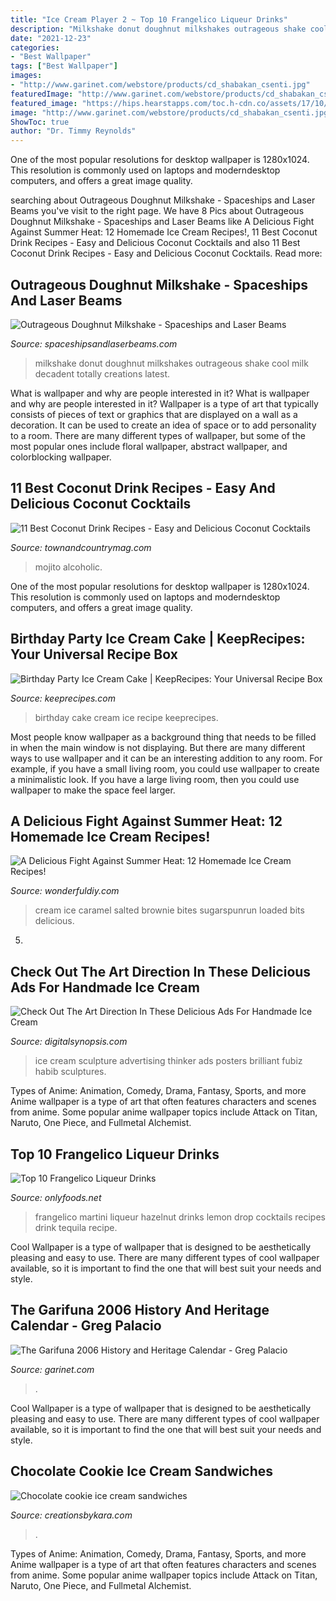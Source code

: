 ```yaml
---
title: "Ice Cream Player 2 ~ Top 10 Frangelico Liqueur Drinks"
description: "Milkshake donut doughnut milkshakes outrageous shake cool milk decadent totally creations latest"
date: "2021-12-23"
categories:
- "Best Wallpaper"
tags: ["Best Wallpaper"]
images:
- "http://www.garinet.com/webstore/products/cd_shabakan_csenti.jpg"
featuredImage: "http://www.garinet.com/webstore/products/cd_shabakan_csenti.jpg"
featured_image: "https://hips.hearstapps.com/toc.h-cdn.co/assets/17/10/cocojito.jpg?crop=0.9836065573770492xw:1xh;center,top&amp;resize=768:*"
image: "http://www.garinet.com/webstore/products/cd_shabakan_csenti.jpg"
ShowToc: true
author: "Dr. Timmy Reynolds"
---
```



One of the most popular resolutions for desktop wallpaper is 1280x1024. This resolution is commonly used on laptops and moderndesktop computers, and offers a great image quality.

	

		
searching about Outrageous Doughnut Milkshake - Spaceships and Laser Beams you've visit to the right page. We have 8 Pics about Outrageous Doughnut Milkshake - Spaceships and Laser Beams like A Delicious Fight Against Summer Heat: 12 Homemade Ice Cream Recipes!, 11 Best Coconut Drink Recipes - Easy and Delicious Coconut Cocktails and also 11 Best Coconut Drink Recipes - Easy and Delicious Coconut Cocktails. Read more:
		
    
## Outrageous Doughnut Milkshake - Spaceships And Laser Beams

<img loading=lazy src="http://spaceshipsandlaserbeams.com/wp-content/uploads/2016/06/donut-milk-shake.jpg" onerror="this.onerror=null;this.src='https://tse2.mm.bing.net/th?id=OIP.nf4mewJrOHGZwRKwTC2LdQHaLH&amp;pid=15.1';" alt="Outrageous Doughnut Milkshake - Spaceships and Laser Beams">

_Source: spaceshipsandlaserbeams.com_

>milkshake donut doughnut milkshakes outrageous shake cool milk decadent totally creations latest. 

	

What is wallpaper and why are people interested in it?
What is wallpaper and why are people interested in it?
Wallpaper is a type of art that typically consists of pieces of text or graphics that are displayed on a wall as a decoration. It can be used to create an idea of space or to add personality to a room. There are many different types of wallpaper, but some of the most popular ones include floral wallpaper, abstract wallpaper, and colorblocking wallpaper.

    
## 11 Best Coconut Drink Recipes - Easy And Delicious Coconut Cocktails

<img loading=lazy src="https://hips.hearstapps.com/toc.h-cdn.co/assets/17/10/cocojito.jpg?crop=0.9836065573770492xw:1xh;center,top&amp;resize=768:*" onerror="this.onerror=null;this.src='https://tse3.mm.bing.net/th?id=OIP.zhZhC1FqOGWcTtdW-KUEgAHaLH&amp;pid=15.1';" alt="11 Best Coconut Drink Recipes - Easy and Delicious Coconut Cocktails">

_Source: townandcountrymag.com_

>mojito alcoholic. 

	

One of the most popular resolutions for desktop wallpaper is 1280x1024. This resolution is commonly used on laptops and moderndesktop computers, and offers a great image quality.

    
## Birthday Party Ice Cream Cake | KeepRecipes: Your Universal Recipe Box

<img loading=lazy src="https://keeprecipes.com/sites/keeprecipes/files/fullicecream581.jpg" onerror="this.onerror=null;this.src='https://tse4.mm.bing.net/th?id=OIP.wn5Tevikwg_aRiGJBcfsdwHaLG&amp;pid=15.1';" alt="Birthday Party Ice Cream Cake | KeepRecipes: Your Universal Recipe Box">

_Source: keeprecipes.com_

>birthday cake cream ice recipe keeprecipes. 

	

Most people know wallpaper as a background thing that needs to be filled in when the main window is not displaying. But there are many different ways to use wallpaper and it can be an interesting addition to any room. For example, if you have a small living room, you could use wallpaper to create a minimalistic look. If you have a large living room, then you could use wallpaper to make the space feel larger.

    
## A Delicious Fight Against Summer Heat: 12 Homemade Ice Cream Recipes!

<img loading=lazy src="https://cdn.wonderfuldiy.com/wp-content/uploads/2017/07/Salted-caramel-ice-cream-.jpeg" onerror="this.onerror=null;this.src='https://tse3.mm.bing.net/th?id=OIP.wjldn3TVh_zj-9j6ldf3YwHaK0&amp;pid=15.1';" alt="A Delicious Fight Against Summer Heat: 12 Homemade Ice Cream Recipes!">

_Source: wonderfuldiy.com_

>cream ice caramel salted brownie bites sugarspunrun loaded bits delicious. 

	

5.

    
## Check Out The Art Direction In These Delicious Ads For Handmade Ice Cream

<img loading=lazy src="https://digitalsynopsis.com/wp-content/uploads/2017/08/habibs-ice-cream-sculpture-the-thinker.jpg" onerror="this.onerror=null;this.src='https://tse4.mm.bing.net/th?id=OIP.HaI3Z6jNFTdfUGunE2GfAwHaKx&amp;pid=15.1';" alt="Check Out The Art Direction In These Delicious Ads For Handmade Ice Cream">

_Source: digitalsynopsis.com_

>ice cream sculpture advertising thinker ads posters brilliant fubiz habib sculptures. 

	

Types of Anime: Animation, Comedy, Drama, Fantasy, Sports, and more
Anime wallpaper is a type of art that often features characters and scenes from anime. Some popular anime wallpaper topics include Attack on Titan, Naruto, One Piece, and Fullmetal Alchemist.

    
## Top 10 Frangelico Liqueur Drinks

<img loading=lazy src="http://www.onlyfoods.net/wp-content/uploads/2017/06/Lime-Hazelnut-Martini-with-Frangelico-Hazelnut-Liqueur.jpg" onerror="this.onerror=null;this.src='https://tse1.mm.bing.net/th?id=OIP.gmd4oKOiBp4eK_8EMmQVJwHaKw&amp;pid=15.1';" alt="Top 10 Frangelico Liqueur Drinks">

_Source: onlyfoods.net_

>frangelico martini liqueur hazelnut drinks lemon drop cocktails recipes drink tequila recipe. 

	

Cool Wallpaper is a type of wallpaper that is designed to be aesthetically pleasing and easy to use. There are many different types of cool wallpaper available, so it is important to find the one that will best suit your needs and style.

    
## The Garifuna 2006 History And Heritage Calendar - Greg Palacio

<img loading=lazy src="http://www.garinet.com/webstore/products/cd_shabakan_csenti.jpg" onerror="this.onerror=null;this.src='https://tse3.mm.bing.net/th?id=OIP.BWUkeRXrcW4YKckR7jFG_AHaHL&amp;pid=15.1';" alt="The Garifuna 2006 History and Heritage Calendar - Greg Palacio">

_Source: garinet.com_

>. 

	

Cool Wallpaper is a type of wallpaper that is designed to be aesthetically pleasing and easy to use. There are many different types of cool wallpaper available, so it is important to find the one that will best suit your needs and style.

    
## Chocolate Cookie Ice Cream Sandwiches

<img loading=lazy src="https://www.creationsbykara.com/wp-content/uploads/2015/07/Chocolate-Ice-Cream-Sandwiches-010-2-625x837.jpg" onerror="this.onerror=null;this.src='https://tse4.mm.bing.net/th?id=OIP.aE2pllQfNpFLTqwoCOnwcgHaJ6&amp;pid=15.1';" alt="Chocolate cookie ice cream sandwiches">

_Source: creationsbykara.com_

>. 

	

Types of Anime: Animation, Comedy, Drama, Fantasy, Sports, and more
Anime wallpaper is a type of art that often features characters and scenes from anime. Some popular anime wallpaper topics include Attack on Titan, Naruto, One Piece, and Fullmetal Alchemist.

